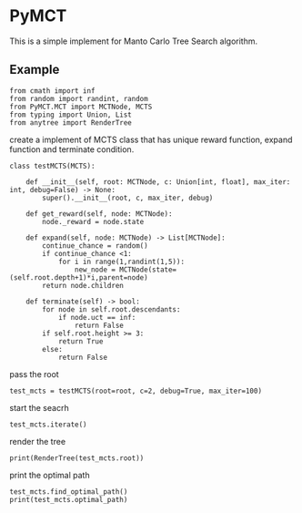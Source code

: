 # PyMCT
This is a simple implement for Manto Carlo Tree Search algorithm.

## Example

    from cmath import inf
    from random import randint, random
    from PyMCT.MCT import MCTNode, MCTS
    from typing import Union, List
    from anytree import RenderTree

create a implement of MCTS class that has unique reward function, expand function and terminate condition.

    class testMCTS(MCTS):

        def __init__(self, root: MCTNode, c: Union[int, float], max_iter: int, debug=False) -> None:
            super().__init__(root, c, max_iter, debug)

        def get_reward(self, node: MCTNode):
            node._reward = node.state

        def expand(self, node: MCTNode) -> List[MCTNode]:
            continue_chance = random()
            if continue_chance <1:
                for i in range(1,randint(1,5)):
                    new_node = MCTNode(state=(self.root.depth+1)*i,parent=node)
            return node.children

        def terminate(self) -> bool:
            for node in self.root.descendants:
                if node.uct == inf:
                    return False
            if self.root.height >= 3:
                return True
            else:
                return False

pass the root

    test_mcts = testMCTS(root=root, c=2, debug=True, max_iter=100)
      
 start the seacrh
 
    test_mcts.iterate()
      
 render the tree
 
    print(RenderTree(test_mcts.root))
      
 print the optimal path
 
    test_mcts.find_optimal_path()
    print(test_mcts.optimal_path)
    
